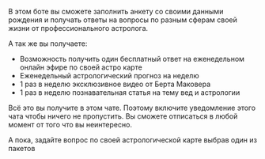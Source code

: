 В этом боте вы сможете заполнить анкету со своими данными рождения и получать ответы на вопросы по разным сферам своей жизни от профессионального астролога.

А так же вы получаете:
- Возможность получить один бесплатный ответ на еженедельном онлайн эфире по своей астро карте
- Еженедельный астрологический прогноз на неделю
- 1 раз в неделю эксклюзивное видео от Берта Маковера
- 1 раз в неделю познавательная статья на тему вед и астрологии

Всё это вы получите в этом чате. Поэтому включите уведомление этого чата чтобы ничего не пропустить. Вы сможете отписаться в любой момент от того что вы неинтересно.

А пока, задайте вопрос по своей астрологической карте выбрав один из пакетов